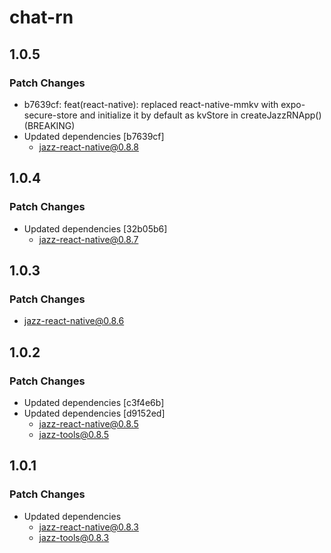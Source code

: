 # chat-rn

## 1.0.5

### Patch Changes

-   b7639cf: feat(react-native): replaced react-native-mmkv with expo-secure-store and initialize it by default as kvStore in createJazzRNApp() (BREAKING)
-   Updated dependencies [b7639cf]
    -   jazz-react-native@0.8.8

## 1.0.4

### Patch Changes

-   Updated dependencies [32b05b6]
    -   jazz-react-native@0.8.7

## 1.0.3

### Patch Changes

-   jazz-react-native@0.8.6

## 1.0.2

### Patch Changes

-   Updated dependencies [c3f4e6b]
-   Updated dependencies [d9152ed]
    -   jazz-react-native@0.8.5
    -   jazz-tools@0.8.5

## 1.0.1

### Patch Changes

-   Updated dependencies
    -   jazz-react-native@0.8.3
    -   jazz-tools@0.8.3
